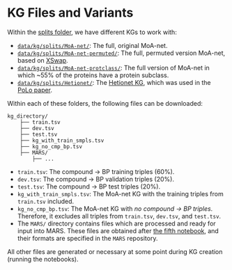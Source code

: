 # KG Files and Variants

Within the [splits folder](splits/), we have different KGs to work with:

- [`data/kg/splits/MoA-net/`](data/kg/splits/MoA-net/): The full, original MoA-net.
- [`data/kg/splits/MoA-net-permuted/`](data/kg/splits/MoA-net-permuted/): The full, permuted version MoA-net, based on [XSwap](https://pubmed.ncbi.nlm.nih.gov/38323677/).
- [`data/kg/splits/MoA-net-protclass/`](data/kg/splits/MoA-net-protclass/): The full version of MoA-net in which ~55% of the proteins have a protein subclass.
- [`data/kg/splits/Hetionet/`](data/kg/splits/Hetionet/): The [Hetionet KG](https://het.io/), which was used in the [PoLo paper](https://github.com/liu-yushan/PoLo).


Within each of these folders, the following files can be downloaded:

```
kg_directory/
    ├── train.tsv
    ├── dev.tsv
    ├── test.tsv
    ├── kg_with_train_smpls.tsv
    ├── kg_no_cmp_bp.tsv
    ├── MARS/
        ├── ...
```
- `train.tsv`: The compound -> BP training triples (60%).
- `dev.tsv`: The compound -> BP validation triples (20%).
- `test.tsv`: The compound -> BP test triples (20%).
- `kg_with_train_smpls.tsv`: The MoA-net KG with the training triples from `train.tsv` included.
- `kg_no_cmp_bp.tsv`: The MoA-net KG with *no compound -> BP triples*. Therefore, it excludes all triples from `train.tsv`, `dev.tsv`, and `test.tsv`.
- The `MARS/` directory contains files which are processed and ready for input into MARS. These files are obtained after [the fifth notebook](notebooks/5_metapath_generation.ipynb), and their formats are specified in the `MARS` repository.

All other files are generated or necessary at some point during KG creation (running the notebooks).